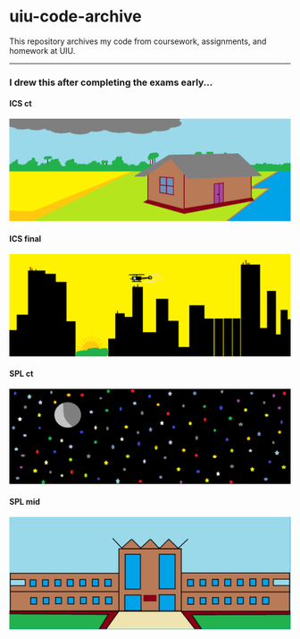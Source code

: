 # uiu-code-archive

This repository archives my code from coursework, assignments, and homework at UIU.

---

### I drew this after completing the exams early...

#### ICS ct

![village beside a river](./__drawings__/ICS-ct1.png)

#### ICS final

![city skyline](./__drawings__/ICS-final.png)

#### SPL ct

![night sky](./__drawings__/SPL-ct1.png)

#### SPL mid

![KPC](./__drawings__/SPL-mid.png)
